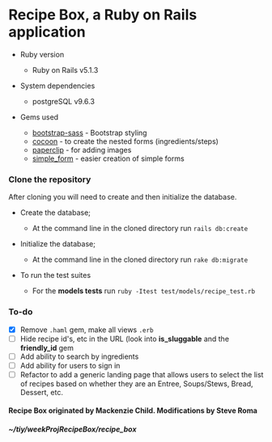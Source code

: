 # Recipe Box, a Ruby on Rails application

* Ruby version  
  - Ruby on Rails v5.1.3

* System dependencies  
  - postgreSQL v9.6.3

* Gems used  
  - [bootstrap-sass](https://rubygems.org/gems/bootstrap-sass) - Bootstrap styling  
  - [cocoon](https://rubygems.org/gems/cocoon) - to create the nested forms (ingredients/steps)  
  - [paperclip](https://rubygems.org/gems/paperclip) - for adding images  
  - [simple_form](https://rubygems.org/gems/simple_form) - easier creation of simple forms  

### Clone the repository
After cloning you will need to create and then initialize the database.
* Create the database;  
  - At the command line in the cloned directory run `rails db:create`  
* Initialize the database;  
  - At the command line in the cloned directory run `rake db:migrate`  


* To run the test suites  
  - For the **models tests** run `ruby -Itest test/models/recipe_test.rb`  

### To-do
- [x] Remove <code>.haml</code> gem, make all views <code>.erb</code>
- [ ] Hide recipe id's, etc in the URL (look into **is_sluggable** and the **friendly_id** gem
- [ ] Add ability to search by ingredients
- [ ] Add ability for users to sign in
- [ ] Refactor to add a generic landing page that allows users to select the list of recipes 
based on whether they are an Entree, Soups/Stews, Bread, Dessert, etc.

#### Recipe Box originated by Mackenzie Child. Modifications by Steve Roma

##### ~/tiy/weekProjRecipeBox/recipe_box
